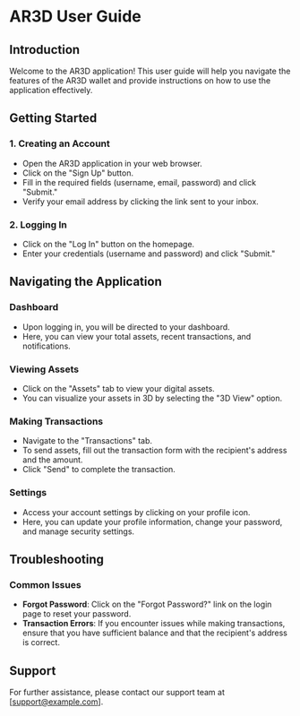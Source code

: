 # AR3D User Guide

## Introduction

Welcome to the AR3D application! This user guide will help you navigate the features of the AR3D wallet and provide instructions on how to use the application effectively.

## Getting Started

### 1. Creating an Account

- Open the AR3D application in your web browser.
- Click on the "Sign Up" button.
- Fill in the required fields (username, email, password) and click "Submit."
- Verify your email address by clicking the link sent to your inbox.

### 2. Logging In

- Click on the "Log In" button on the homepage.
- Enter your credentials (username and password) and click "Submit."

## Navigating the Application

### Dashboard

- Upon logging in, you will be directed to your dashboard.
- Here, you can view your total assets, recent transactions, and notifications.

### Viewing Assets

- Click on the "Assets" tab to view your digital assets.
- You can visualize your assets in 3D by selecting the "3D View" option.

### Making Transactions

- Navigate to the "Transactions" tab.
- To send assets, fill out the transaction form with the recipient's address and the amount.
- Click "Send" to complete the transaction.

### Settings

- Access your account settings by clicking on your profile icon.
- Here, you can update your profile information, change your password, and manage security settings.

## Troubleshooting

### Common Issues

- **Forgot Password**: Click on the "Forgot Password?" link on the login page to reset your password.
- **Transaction Errors**: If you encounter issues while making transactions, ensure that you have sufficient balance and that the recipient's address is correct.

## Support

For further assistance, please contact our support team at [support@example.com].
